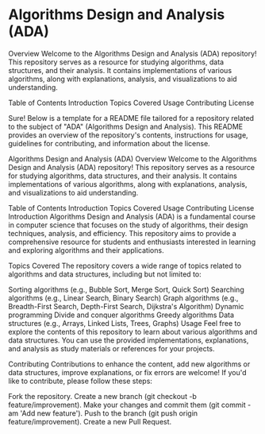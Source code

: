 # Algorithms Design and Analysis (ADA)
Overview
Welcome to the Algorithms Design and Analysis (ADA) repository! This repository serves as a resource for studying algorithms, data structures, and their analysis. It contains implementations of various algorithms, along with explanations, analysis, and visualizations to aid understanding.

Table of Contents
Introduction
Topics Covered
Usage
Contributing
License


Sure! Below is a template for a README file tailored for a repository related to the subject of "ADA" (Algorithms Design and Analysis). This README provides an overview of the repository's contents, instructions for usage, guidelines for contributing, and information about the license.

Algorithms Design and Analysis (ADA)
Overview
Welcome to the Algorithms Design and Analysis (ADA) repository! This repository serves as a resource for studying algorithms, data structures, and their analysis. It contains implementations of various algorithms, along with explanations, analysis, and visualizations to aid understanding.

Table of Contents
Introduction
Topics Covered
Usage
Contributing
License
Introduction
Algorithms Design and Analysis (ADA) is a fundamental course in computer science that focuses on the study of algorithms, their design techniques, analysis, and efficiency. This repository aims to provide a comprehensive resource for students and enthusiasts interested in learning and exploring algorithms and their applications.

Topics Covered
The repository covers a wide range of topics related to algorithms and data structures, including but not limited to:

Sorting algorithms (e.g., Bubble Sort, Merge Sort, Quick Sort)
Searching algorithms (e.g., Linear Search, Binary Search)
Graph algorithms (e.g., Breadth-First Search, Depth-First Search, Dijkstra's Algorithm)
Dynamic programming
Divide and conquer algorithms
Greedy algorithms
Data structures (e.g., Arrays, Linked Lists, Trees, Graphs)
Usage
Feel free to explore the contents of this repository to learn about various algorithms and data structures. You can use the provided implementations, explanations, and analysis as study materials or references for your projects.

Contributing
Contributions to enhance the content, add new algorithms or data structures, improve explanations, or fix errors are welcome! If you'd like to contribute, please follow these steps:

Fork the repository.
Create a new branch (git checkout -b feature/improvement).
Make your changes and commit them (git commit -am 'Add new feature').
Push to the branch (git push origin feature/improvement).
Create a new Pull Request.


